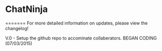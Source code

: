 # ChatNinja
=======
For more detailed information on updates, please view the changelog!

V.0 - Setup the github repo to accominate collaberators. BEGAN CODING    (07/03/2015)
